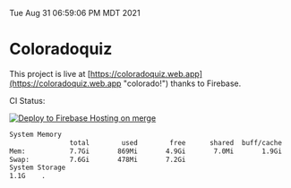 Tue Aug 31 06:59:06 PM MDT 2021

# Coloradoquiz


This project is live at [https://coloradoquiz.web.app](https://coloradoquiz.web.app "colorado!") thanks to Firebase.

CI Status: 

[![Deploy to Firebase Hosting on merge](https://github.com/teamkushal/coloradoquiz/actions/workflows/firebase-hosting-merge.yml/badge.svg)](https://github.com/teamkushal/coloradoquiz/actions/workflows/firebase-hosting-merge.yml)

```bash
System Memory
               total        used        free      shared  buff/cache   available
Mem:           7.7Gi       869Mi       4.9Gi       7.0Mi       1.9Gi       6.5Gi
Swap:          7.6Gi       478Mi       7.2Gi
System Storage
1.1G	.
```
```bash
